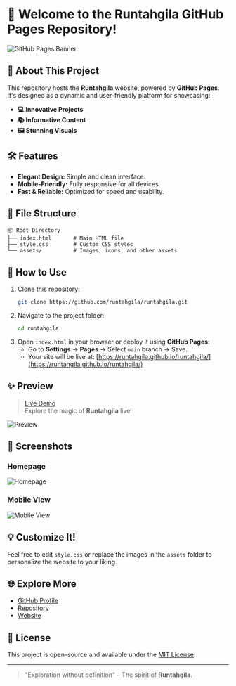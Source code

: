 # 🌟 Welcome to the Runtahgila GitHub Pages Repository!

![GitHub Pages Banner](https://via.placeholder.com/1200x400?text=Runtahgila+Website)

## 🚀 About This Project
This repository hosts the **Runtahgila** website, powered by **GitHub Pages**. It's designed as a dynamic and user-friendly platform for showcasing:

- **💻 Innovative Projects**
- **📚 Informative Content**
- **🖼️ Stunning Visuals**

## 🛠️ Features
- **Elegant Design:** Simple and clean interface.
- **Mobile-Friendly:** Fully responsive for all devices.
- **Fast & Reliable:** Optimized for speed and usability.

## 📂 File Structure
```
📦 Root Directory
├── index.html       # Main HTML file
├── style.css        # Custom CSS styles
└── assets/          # Images, icons, and other assets
```

## 🌈 How to Use
1. Clone this repository:
   ```bash
   git clone https://github.com/runtahgila/runtahgila.git
   ```
2. Navigate to the project folder:
   ```bash
   cd runtahgila
   ```
3. Open `index.html` in your browser or deploy it using **GitHub Pages**:
   - Go to **Settings** → **Pages** → Select `main` branch → Save.
   - Your site will be live at: [https://runtahgila.github.io/runtahgila/](https://runtahgila.github.io/runtahgila/)

## ✨ Preview
> [Live Demo](https://runtahgila.github.io/runtahgila/)  
Explore the magic of **Runtahgila** live!

![Preview](https://via.placeholder.com/800x400?text=Runtahgila+Preview)

## 📸 Screenshots
### Homepage
![Homepage](https://via.placeholder.com/800x400?text=Homepage+Screenshot)

### Mobile View
![Mobile View](https://via.placeholder.com/400x800?text=Mobile+Screenshot)

## 💡 Customize It!
Feel free to edit `style.css` or replace the images in the `assets` folder to personalize the website to your liking.

## 🌐 Explore More
- [GitHub Profile](https://github.com/runtahgila)
- [Repository](https://github.com/runtahgila/runtahgila)
- [Website](https://www.runtahgila.web.id/)

## 📝 License
This project is open-source and available under the [MIT License](LICENSE).

---

> "Exploration without definition" – The spirit of **Runtahgila**.
